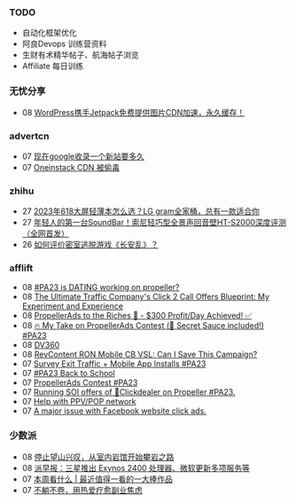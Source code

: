 ### TODO
-  自动化框架优化
-  阿良Devops 训练营资料
-  生财有术精华帖子、航海帖子浏览
-  Affiliate 每日训练

### 无忧分享
<!-- ruyo:START -->
-  08 [WordPress携手Jetpack免费提供图片CDN加速，永久缓存！](https://51.ruyo.net/18486.html)<!-- ruyo:END -->

### advertcn
<!-- advertcn:START -->
-  07 [现在google收录一个新站要多久](https://www.advertcn.com/forum.php?mod=viewthread&tid=112393)
-  07 [Oneinstack  CDN  被偷毒](https://www.advertcn.com/forum.php?mod=viewthread&tid=112388)<!-- advertcn:END -->

### zhihu
<!-- zhihu:START -->
-  27 [2023年618大屏轻薄本怎么选？LG gram全家桶，总有一款适合你](http://zhuanlan.zhihu.com/p/632641888?utm_campaign=rss&utm_medium=rss&utm_source=rss&utm_content=title)
-  27 [年轻人的第一台SoundBar！索尼轻巧型全景声回音壁HT-S2000深度评测（全网首发）](http://zhuanlan.zhihu.com/p/630990296?utm_campaign=rss&utm_medium=rss&utm_source=rss&utm_content=title)
-  26 [如何评价密室逃脱游戏《长安乱》？](http://www.zhihu.com/question/563950552/answer/3045961312?utm_campaign=rss&utm_medium=rss&utm_source=rss&utm_content=title)<!-- zhihu:END -->

### afflift
<!-- afflift:START -->
-  08 [#PA23 is DATING working on propeller?](https://afflift.com/f/threads/pa23-is-dating-working-on-propeller.11678/)
-  08 [The Ultimate Traffic Company&#39;s Click 2 Call Offers Blueprint: My Experiment and Experience](https://afflift.com/f/threads/the-ultimate-traffic-companys-click-2-call-offers-blueprint-my-experiment-and-experience.11745/)
-  08 [PropellerAds to the Riches 🤑 - $300 Profit/Day Achieved! ✅](https://afflift.com/f/threads/propellerads-to-the-riches-%F0%9F%A4%91-300-profit-day-achieved-%E2%9C%85.11567/)
-  08 [🔥 My Take on PropellerAds Contest &lpar;🍅 Secret Sauce included!&rpar; #PA23](https://afflift.com/f/threads/%F0%9F%94%A5-my-take-on-propellerads-contest-%F0%9F%8D%85-secret-sauce-included-pa23.11642/)
-  08 [DV360](https://afflift.com/f/threads/dv360.11761/)
-  08 [RevContent RON Mobile CB VSL: Can I Save This Campaign?](https://afflift.com/f/threads/revcontent-ron-mobile-cb-vsl-can-i-save-this-campaign.11587/)
-  07 [Survey Exit Traffic + Mobile App Installs #PA23](https://afflift.com/f/threads/survey-exit-traffic-mobile-app-installs-pa23.11712/)
-  07 [#PA23 Back to School](https://afflift.com/f/threads/pa23-back-to-school.11549/)
-  07 [PropellerAds Contest #PA23](https://afflift.com/f/threads/propellerads-contest-pa23.11548/)
-  07 [Running SOI offers of 🎯Clickdealer on Propeller #PA23.](https://afflift.com/f/threads/running-soi-offers-of-%F0%9F%8E%AFclickdealer-on-propeller-pa23.11546/)
-  07 [Help with PPV/POP network](https://afflift.com/f/threads/help-with-ppv-pop-network.11758/)
-  07 [A major issue with Facebook website click ads.](https://afflift.com/f/threads/a-major-issue-with-facebook-website-click-ads.11732/)<!-- afflift:END -->

### 少数派
<!-- sspai:START -->
-  08 [停止望山兴叹，从室内岩馆开始攀岩之路](https://sspai.com/post/82795)
-  08 [派早报：三星推出 Exynos 2400 处理器、微软更新多项服务等](https://sspai.com/post/83403)
-  07 [本周看什么 | 最近值得一看的一大捧作品](https://sspai.com/post/83395)
-  07 [不躺不卷，用热爱疗愈副业焦虑](https://sspai.com/post/83017)<!-- sspai:END -->
